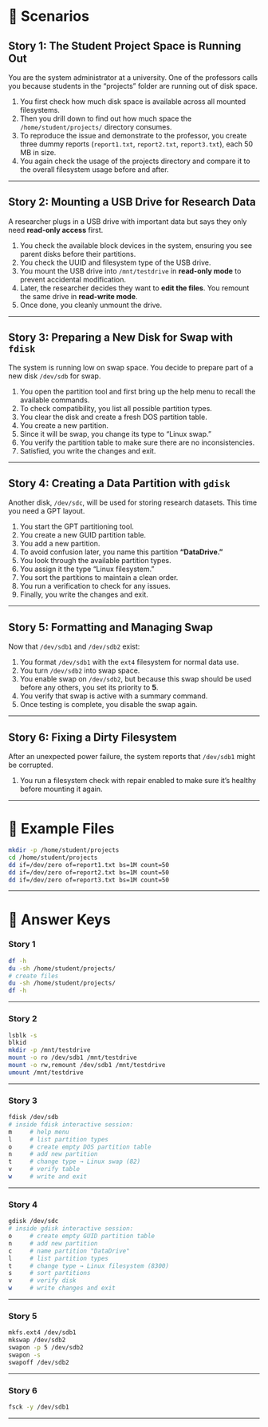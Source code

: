 # 🔹 Scenarios

## **Story 1: The Student Project Space is Running Out**

You are the system administrator at a university.
One of the professors calls you because students in the “projects” folder are running out of disk space.

1. You first check how much disk space is available across all mounted filesystems.
2. Then you drill down to find out how much space the `/home/student/projects/` directory consumes.
3. To reproduce the issue and demonstrate to the professor, you create three dummy reports (`report1.txt`, `report2.txt`, `report3.txt`), each 50 MB in size.
4. You again check the usage of the projects directory and compare it to the overall filesystem usage before and after.

---

## **Story 2: Mounting a USB Drive for Research Data**

A researcher plugs in a USB drive with important data but says they only need **read-only access** first.

1. You check the available block devices in the system, ensuring you see parent disks before their partitions.
2. You check the UUID and filesystem type of the USB drive.
3. You mount the USB drive into `/mnt/testdrive` in **read-only mode** to prevent accidental modification.
4. Later, the researcher decides they want to **edit the files**. You remount the same drive in **read-write mode**.
5. Once done, you cleanly unmount the drive.

---

## **Story 3: Preparing a New Disk for Swap with `fdisk`**

The system is running low on swap space. You decide to prepare part of a new disk `/dev/sdb` for swap.

1. You open the partition tool and first bring up the help menu to recall the available commands.
2. To check compatibility, you list all possible partition types.
3. You clear the disk and create a fresh DOS partition table.
4. You create a new partition.
5. Since it will be swap, you change its type to “Linux swap.”
6. You verify the partition table to make sure there are no inconsistencies.
7. Satisfied, you write the changes and exit.

---

## **Story 4: Creating a Data Partition with `gdisk`**

Another disk, `/dev/sdc`, will be used for storing research datasets. This time you need a GPT layout.

1. You start the GPT partitioning tool.
2. You create a new GUID partition table.
3. You add a new partition.
4. To avoid confusion later, you name this partition **“DataDrive.”**
5. You look through the available partition types.
6. You assign it the type “Linux filesystem.”
7. You sort the partitions to maintain a clean order.
8. You run a verification to check for any issues.
9. Finally, you write the changes and exit.

---

## **Story 5: Formatting and Managing Swap**

Now that `/dev/sdb1` and `/dev/sdb2` exist:

1. You format `/dev/sdb1` with the `ext4` filesystem for normal data use.
2. You turn `/dev/sdb2` into swap space.
3. You enable swap on `/dev/sdb2`, but because this swap should be used before any others, you set its priority to **5**.
4. You verify that swap is active with a summary command.
5. Once testing is complete, you disable the swap again.

---

## **Story 6: Fixing a Dirty Filesystem**

After an unexpected power failure, the system reports that `/dev/sdb1` might be corrupted.

1. You run a filesystem check with repair enabled to make sure it’s healthy before mounting it again.

---

# 🔹 Example Files

```bash
mkdir -p /home/student/projects
cd /home/student/projects
dd if=/dev/zero of=report1.txt bs=1M count=50
dd if=/dev/zero of=report2.txt bs=1M count=50
dd if=/dev/zero of=report3.txt bs=1M count=50
```

---

# 🔹 Answer Keys

### **Story 1**

```bash
df -h
du -sh /home/student/projects/
# create files
du -sh /home/student/projects/
df -h
```

---

### **Story 2**

```bash
lsblk -s
blkid
mkdir -p /mnt/testdrive
mount -o ro /dev/sdb1 /mnt/testdrive
mount -o rw,remount /dev/sdb1 /mnt/testdrive
umount /mnt/testdrive
```

---

### **Story 3**

```bash
fdisk /dev/sdb
# inside fdisk interactive session:
m     # help menu
l     # list partition types
o     # create empty DOS partition table
n     # add new partition
t     # change type → Linux swap (82)
v     # verify table
w     # write and exit
```

---

### **Story 4**

```bash
gdisk /dev/sdc
# inside gdisk interactive session:
o     # create empty GUID partition table
n     # add new partition
c     # name partition "DataDrive"
l     # list partition types
t     # change type → Linux filesystem (8300)
s     # sort partitions
v     # verify disk
w     # write changes and exit
```

---

### **Story 5**

```bash
mkfs.ext4 /dev/sdb1
mkswap /dev/sdb2
swapon -p 5 /dev/sdb2
swapon -s
swapoff /dev/sdb2
```

---

### **Story 6**

```bash
fsck -y /dev/sdb1
```

---
